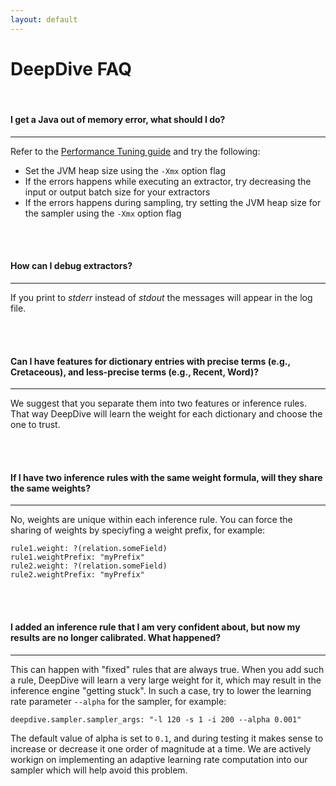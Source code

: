 ```yaml
---
layout: default
---
```


# DeepDive FAQ

<br/>

#### I get a Java out of memory error, what should I do?
---
Refer to the [Performance Tuning guide](/doc/performance.html) and try the following:

- Set the JVM heap size using the `-Xmx` option flag
- If the errors happens while executing an extractor, try decreasing the input or output batch size for your extractors
- If the errors happens during sampling, try setting the JVM heap size for the sampler using the `-Xmx` option flag

<br/>
<br/>

#### How can I debug extractors?
---
If you print to *stderr* instead of *stdout* the messages will appear in the log file.

<br/>
<br/>

#### Can I have features for dictionary entries with precise terms (e.g., Cretaceous), and less-precise terms (e.g., Recent, Word)?
---
We suggest that you separate them into two features or inference rules. That way DeepDive will learn the weight for each dictionary and choose the one to trust.

<br/>
<br/>

#### If I have two inference rules with the same weight formula, will they share the same weights?
---
No, weights are unique within each inference rule. You can force the sharing of weights by speciyfing a weight prefix, for example:

    rule1.weight: ?(relation.someField)
    rule1.weightPrefix: "myPrefix"
    rule2.weight: ?(relation.someField)
    rule2.weightPrefix: "myPrefix"


<br/>
<br/>

#### I added an inference rule that I am very confident about, but now my results are no longer calibrated. What happened?
---
This can happen with "fixed" rules that are always true. When you add such a rule, DeepDive will learn a very large weight for it, which may result in the inference engine "getting stuck". In such a case, try to lower the learning rate parameter `--alpha` for the sampler, for example:

    deepdive.sampler.sampler_args: "-l 120 -s 1 -i 200 --alpha 0.001"

The default value of alpha is set to `0.1`, and during testing it makes sense to increase or decrease it one order of magnitude at a time. We are actively workign on implementing an adaptive learning rate computation into our sampler which will help avoid this problem.





